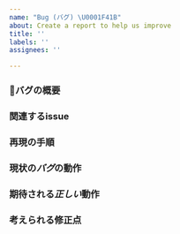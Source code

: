 ```yaml
---
name: "Bug (バグ) \U0001F41B"
about: Create a report to help us improve
title: ''
labels: ''
assignees: ''

---
```


### 🐛バグの概要

### 関連するissue
<!-- e.g. #1, #2 -->

### 再現の手順

### 現状の*バグ*の動作

### 期待される*正しい*動作

### 考えられる修正点
